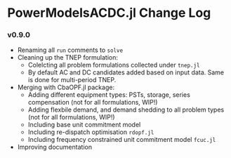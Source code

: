 PowerModelsACDC.jl Change Log
=============================

### v0.9.0
- Renaming all `run` comments to `solve`
- Cleaning up the TNEP formulation:
    -  Colelcting all problem formulations collected under `tnep.jl`
    -  By default AC and DC candidates added based on input data. Same is done for multi-period TNEP. 
- Merging with CbaOPF.jl package:
    - Adding different equipment types: PSTs, storage, series compensation (not for all formulations, WIP!)
    - Adding flexbile demand, and demand shedding to all problem types  (not for all formulations, WIP!)
    - Including base unit commitment model
    - Including re-dispatch optimisation `rdopf.jl`
    - Including frequency constrained unit commitment model `fcuc.jl`
- Improving documentation